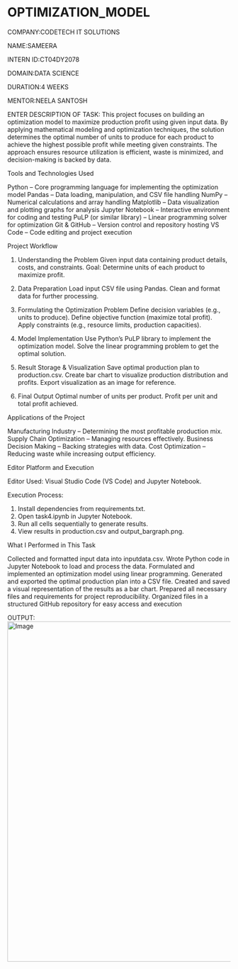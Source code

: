 # OPTIMIZATION_MODEL

COMPANY:CODETECH IT SOLUTIONS

NAME:SAMEERA

INTERN ID:CT04DY2078

DOMAIN:DATA SCIENCE

DURATION:4 WEEKS

MENTOR:NEELA SANTOSH

ENTER DESCRIPTION OF TASK:
This project focuses on building an optimization model to maximize production profit using given input data. By applying mathematical modeling and optimization techniques, the solution determines the optimal number of units to produce for each product to achieve the highest possible profit while meeting given constraints. The approach ensures resource utilization is efficient, waste is minimized, and decision-making is backed by data.

Tools and Technologies Used

Python – Core programming language for implementing the optimization model
Pandas – Data loading, manipulation, and CSV file handling
NumPy – Numerical calculations and array handling
Matplotlib – Data visualization and plotting graphs for analysis
Jupyter Notebook – Interactive environment for coding and testing
PuLP (or similar library) – Linear programming solver for optimization
Git & GitHub – Version control and repository hosting
VS Code – Code editing and project execution

Project Workflow

1. Understanding the Problem
Given input data containing product details, costs, and constraints.
Goal: Determine units of each product to maximize profit.

2. Data Preparation
Load input CSV file using Pandas.
Clean and format data for further processing.

3. Formulating the Optimization Problem
Define decision variables (e.g., units to produce).
Define objective function (maximize total profit).
Apply constraints (e.g., resource limits, production capacities).

4. Model Implementation
Use Python’s PuLP library to implement the optimization model.
Solve the linear programming problem to get the optimal solution.

5. Result Storage & Visualization
Save optimal production plan to production.csv.
Create bar chart to visualize production distribution and profits.
Export visualization as an image for reference.

6. Final Output
Optimal number of units per product.
Profit per unit and total profit achieved.

Applications of the Project

Manufacturing Industry – Determining the most profitable production mix.
Supply Chain Optimization – Managing resources effectively.
Business Decision Making – Backing strategies with data.
Cost Optimization – Reducing waste while increasing output efficiency.


Editor Platform and Execution

Editor Used: Visual Studio Code (VS Code) and Jupyter Notebook.

Execution Process:

1. Install dependencies from requirements.txt.
2. Open task4.ipynb in Jupyter Notebook.
3. Run all cells sequentially to generate results.
4. View results in production.csv and output_bargraph.png.


What I Performed in This Task

Collected and formatted input data into inputdata.csv.
Wrote Python code in Jupyter Notebook to load and process the data.
Formulated and implemented an optimization model using linear programming.
Generated and exported the optimal production plan into a CSV file.
Created and saved a visual representation of the results as a bar chart.
Prepared all necessary files and requirements for project reproducibility.
Organized files in a structured GitHub repository for easy access and execution

OUTPUT:<img width="1366" height="768" alt="Image" src="https://github.com/user-attachments/assets/fdde54f4-d5d5-4670-a653-5a63359a2895" />
